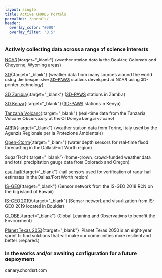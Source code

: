 ```yaml
---
layout: single
title: Active CHORDS Portals
permalink: /portals/
header:
  overlay_color: "#000"
  overlay_filter: "0.5"
---
```


### Actively collecting data across a range of science interests
[NCAR](http://portal.chordsrt.com){:target="_blank"} (weather station data in the Boulder, Colorado and Cheyenne, Wyoming areas)

[3D](http://3d.chordsrt.com){:target="_blank"} (weather data from many sources around the world using the inexpensive [3D-PAWS](https://www.iepas.ucar.edu/core-programs/3dpaws/) stations developed at NCAR using 3D-printer technology)

[3D Zambia](http://3d-zambia.chordsrt.com){:target="_blank"} ([3D-PAWS](https://www.iepas.ucar.edu/core-programs/3dpaws/) stations in Zambia)

[3D Kenya](http://3d-kenya.chordsrt.com){:target="_blank"} ([3D-PAWS](https://www.iepas.ucar.edu/core-programs/3dpaws/) stations in Kenya)

[Tanzania Volcano](http://tzvolcano.chordsrt.com){:target="_blank"} (real-time data from the Tanzania Volcano Observatory at the Ol Doinyo Lengai volcano)

[ARPA](http://arpa.chordsrt.com){:target="_blank"} (weather station data from Torino, Italy used by the Agenzia Regionale per la Protezione Ambientale)

[Open-Storm](http://open-storm.chordsrt.com){:target="_blank"} (water depth sensors for real-time flood forecasting in the Dallas/Fort Worth region)

[SugarTech](http://wx.sugartechllc.com){:target="_blank"} (home-grown, crowd-funded weather data and total precipitation gauge data from Colorado and Oregon)

[csu-hail](http://csu-hail.chordsrt.com){:target="_blank"} (hail sensors used for verification of radar hail estimates in the Dallas/Fort Worth region)

[IS-GEO](http://is-geo.chordsrt.com){:target="_blank"} (Sensor network from the IS-GEO 2018 RCN on the big island of Hawaii)

[IS-GEO 2019](http://jetstream1.chordsrt.com){:target="_blank"} (Sensor network and visualization from IS-GEO 2019 located in Boulder)

[GLOBE](http://chords.globedata.ws/){:target="_blank"} (Global Learning and Observations to benefit the Environment)

[Planet Texas 2050](http://chords.tacc.cloud/){:target="_blank"} (Planet Texas 2050 is an eight-year sprint to find solutions that will make our communities more resilient and better prepared.)

### In the works and/or awaiting configuration for a future deployment
canary.chordsrt.com


